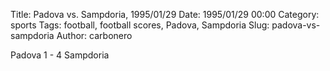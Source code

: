 Title: Padova vs. Sampdoria, 1995/01/29
Date: 1995/01/29 00:00
Category: sports
Tags: football, football scores, Padova, Sampdoria
Slug: padova-vs-sampdoria
Author: carbonero


Padova 1 - 4 Sampdoria
